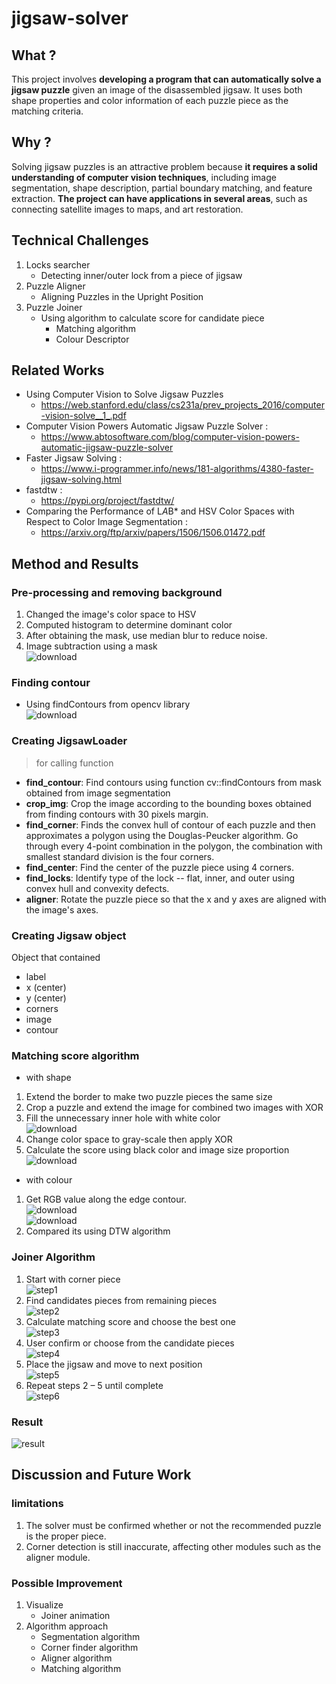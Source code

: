 # jigsaw-solver
## What ?
This project involves **developing a program that can automatically solve a jigsaw puzzle** given an image of the disassembled jigsaw. It uses both shape properties and color information of each puzzle piece as the matching criteria.
## Why ?
Solving jigsaw puzzles is an attractive problem because **it requires a solid understanding of computer vision techniques**, including image segmentation, shape description, partial boundary matching, and feature extraction. **The project can have applications in several areas**, such as connecting satellite images to maps, and art restoration.
## Technical Challenges
1. Locks searcher
    * Detecting inner/outer lock from a piece of jigsaw
2. Puzzle Aligner
    * Aligning Puzzles in the Upright Position
3. Puzzle Joiner
    * Using algorithm to calculate score for candidate piece
        * Matching algorithm
        * Colour Descriptor
## Related Works
- Using Computer Vision to Solve Jigsaw Puzzles
    * https://web.stanford.edu/class/cs231a/prev_projects_2016/computer-vision-solve__1_.pdf
- Computer Vision Powers Automatic Jigsaw Puzzle Solver :
    * https://www.abtosoftware.com/blog/computer-vision-powers-automatic-jigsaw-puzzle-solver
- Faster Jigsaw Solving :
    * https://www.i-programmer.info/news/181-algorithms/4380-faster-jigsaw-solving.html
- fastdtw :
    * https://pypi.org/project/fastdtw/
- Comparing the Performance of L*A*B* and HSV Color Spaces
with Respect to Color Image Segmentation :
    * https://arxiv.org/ftp/arxiv/papers/1506/1506.01472.pdf
    
## Method and Results
### Pre-processing and removing background
1. Changed the image's color space to HSV
2. Computed histogram to determine dominant color
3. After obtaining the mask, use median blur to reduce noise.
4. Image subtraction using a mask<br>
![download](https://github.com/bxntn/jigsaw-solver/assets/52697656/8c174678-9e32-4340-8c6a-5607ff7e08ae)
### Finding contour
* Using findContours from opencv library<br>
![download](https://github.com/bxntn/jigsaw-solver/assets/52697656/7f9a40be-5b3e-40c3-a453-f3925bf748ae)
### Creating JigsawLoader
> for calling function

* **find_contour**:
Find contours using function cv::findContours from mask obtained from image segmentation
* **crop_img**:
Crop the image according to the bounding boxes obtained from finding contours with 30 pixels margin.
* **find_corner**:
Finds the convex hull of contour of each puzzle and then approximates a polygon using the Douglas-Peucker algorithm. Go through every 4-point combination in the polygon, the combination with smallest standard division is the four corners.
* **find_center**:
Find the center of the puzzle piece using 4 corners.
* **find_locks**:
Identify type of the lock -- flat, inner, and outer using convex hull and convexity defects.
* **aligner**:
Rotate the puzzle piece so that the x and y axes are aligned with the image's axes.
### Creating Jigsaw object
Object that contained
- label
- x (center)
- y (center)
- corners
- image
- contour

### Matching score algorithm
- with shape<br>
1. Extend the border to make two puzzle pieces the same size
2. Crop a puzzle and extend the image for combined two images with XOR
3. Fill the unnecessary inner hole with white color<br> 
![download](https://github.com/bxntn/jigsaw-solver/assets/52697656/514b6827-c904-4d31-9aaa-2916f1b756a7)<br>
4. Change color space to gray-scale then apply XOR
5. Calculate the score using black color and image size proportion<br> 
![download](https://github.com/bxntn/jigsaw-solver/assets/52697656/b05279e1-a679-4f97-932e-33ff3647ab0a)
- with colour
1. Get RGB value along the edge contour.<br>
![download](https://github.com/bxntn/jigsaw-solver/assets/52697656/44cc8907-cceb-4004-a799-9a691b22b611)<br>
![download](https://github.com/bxntn/jigsaw-solver/assets/52697656/5aeee50f-220c-4fae-949f-16c84c72f976)<br>
2. Compared its using DTW algorithm
### Joiner Algorithm
1. Start with corner piece<br>
![step1](https://github.com/bxntn/jigsaw-solver/assets/52697656/99083ab6-ecc8-4fda-a39d-a78af67cd189)
2. Find candidates pieces from remaining pieces<br>
![step2](https://github.com/bxntn/jigsaw-solver/assets/52697656/3a1e54df-37c7-448a-a333-1ddb19de22e2)
3. Calculate matching score and choose the best one<br>
![step3](https://github.com/bxntn/jigsaw-solver/assets/52697656/84931d8b-855e-4078-b3f4-c575811c7896)
4. User confirm or choose from the candidate pieces<br>
![step4](https://github.com/bxntn/jigsaw-solver/assets/52697656/2948724e-edec-4173-88b9-51b99cebb3ed)
5. Place the jigsaw and move to next position<br>
![step5](https://github.com/bxntn/jigsaw-solver/assets/52697656/b91a6995-9ea0-4a80-94eb-c3cf65c98608)
6. Repeat steps 2 – 5 until complete<br>
![step6](https://github.com/bxntn/jigsaw-solver/assets/52697656/943c2d48-3e9d-4d67-b25f-1334d6432c54)
### Result
![result](https://github.com/bxntn/jigsaw-solver/assets/52697656/57c67e01-6a84-49e2-81b6-7460eb0e92fe)
## Discussion and Future Work
### limitations
1. The solver must be confirmed whether or not the recommended puzzle is the proper piece.
2. Corner detection is still inaccurate, affecting other modules such as the aligner module.
### Possible Improvement
1. Visualize
    * Joiner animation
2. Algorithm approach
    * Segmentation algorithm
    * Corner finder algorithm
    * Aligner algorithm
    * Matching algorithm
